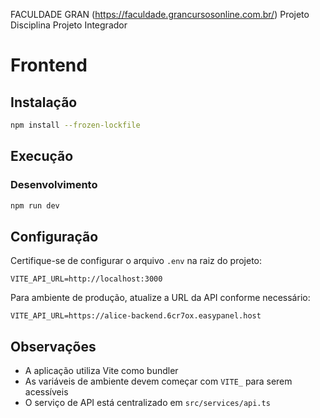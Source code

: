 FACULDADE GRAN (https://faculdade.grancursosonline.com.br/)
 Projeto Disciplina Projeto Integrador

# Frontend

## Instalação

```bash
npm install --frozen-lockfile
```

## Execução

### Desenvolvimento
```bash
npm run dev
```

## Configuração

Certifique-se de configurar o arquivo `.env` na raiz do projeto:

```
VITE_API_URL=http://localhost:3000
```

Para ambiente de produção, atualize a URL da API conforme necessário:

```
VITE_API_URL=https://alice-backend.6cr7ox.easypanel.host
```

## Observações

- A aplicação utiliza Vite como bundler
- As variáveis de ambiente devem começar com `VITE_` para serem acessíveis
- O serviço de API está centralizado em `src/services/api.ts`
